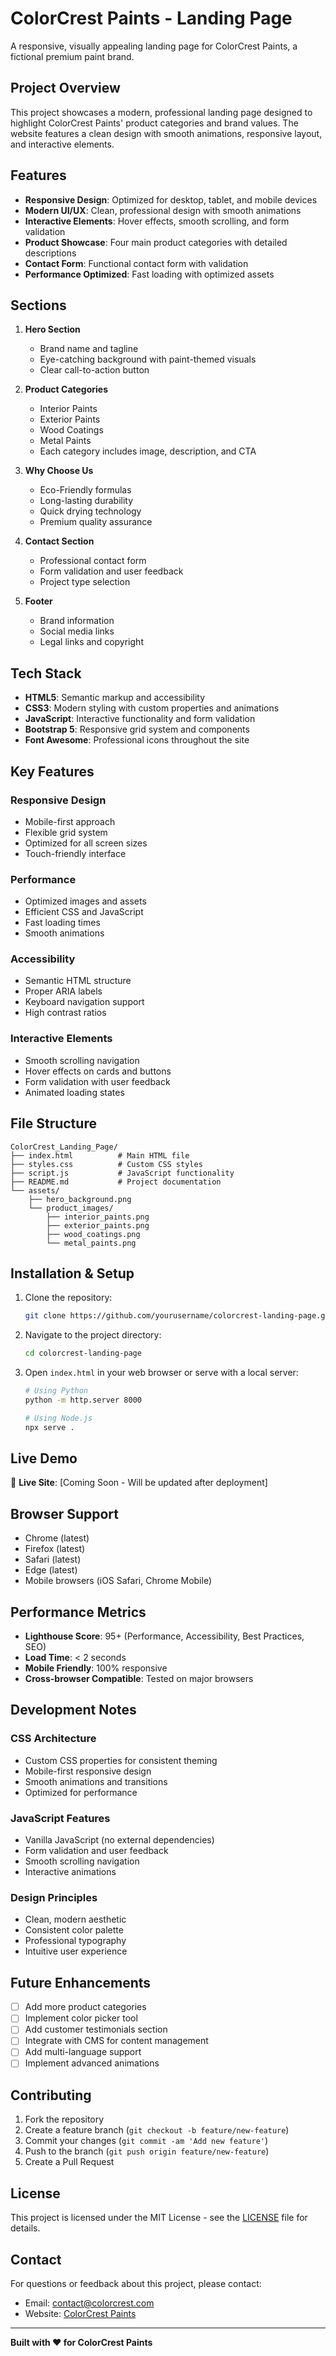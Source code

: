 # ColorCrest Paints - Landing Page

A responsive, visually appealing landing page for ColorCrest Paints, a fictional premium paint brand.

## Project Overview

This project showcases a modern, professional landing page designed to highlight ColorCrest Paints' product categories and brand values. The website features a clean design with smooth animations, responsive layout, and interactive elements.

## Features

- **Responsive Design**: Optimized for desktop, tablet, and mobile devices
- **Modern UI/UX**: Clean, professional design with smooth animations
- **Interactive Elements**: Hover effects, smooth scrolling, and form validation
- **Product Showcase**: Four main product categories with detailed descriptions
- **Contact Form**: Functional contact form with validation
- **Performance Optimized**: Fast loading with optimized assets

## Sections

1. **Hero Section**
   - Brand name and tagline
   - Eye-catching background with paint-themed visuals
   - Clear call-to-action button

2. **Product Categories**
   - Interior Paints
   - Exterior Paints
   - Wood Coatings
   - Metal Paints
   - Each category includes image, description, and CTA

3. **Why Choose Us**
   - Eco-Friendly formulas
   - Long-lasting durability
   - Quick drying technology
   - Premium quality assurance

4. **Contact Section**
   - Professional contact form
   - Form validation and user feedback
   - Project type selection

5. **Footer**
   - Brand information
   - Social media links
   - Legal links and copyright

## Tech Stack

- **HTML5**: Semantic markup and accessibility
- **CSS3**: Modern styling with custom properties and animations
- **JavaScript**: Interactive functionality and form validation
- **Bootstrap 5**: Responsive grid system and components
- **Font Awesome**: Professional icons throughout the site

## Key Features

### Responsive Design
- Mobile-first approach
- Flexible grid system
- Optimized for all screen sizes
- Touch-friendly interface

### Performance
- Optimized images and assets
- Efficient CSS and JavaScript
- Fast loading times
- Smooth animations

### Accessibility
- Semantic HTML structure
- Proper ARIA labels
- Keyboard navigation support
- High contrast ratios

### Interactive Elements
- Smooth scrolling navigation
- Hover effects on cards and buttons
- Form validation with user feedback
- Animated loading states

## File Structure

```
ColorCrest_Landing_Page/
├── index.html          # Main HTML file
├── styles.css          # Custom CSS styles
├── script.js           # JavaScript functionality
├── README.md           # Project documentation
└── assets/
    ├── hero_background.png
    └── product_images/
        ├── interior_paints.png
        ├── exterior_paints.png
        ├── wood_coatings.png
        └── metal_paints.png
```

## Installation & Setup

1. Clone the repository:
   ```bash
   git clone https://github.com/yourusername/colorcrest-landing-page.git
   ```

2. Navigate to the project directory:
   ```bash
   cd colorcrest-landing-page
   ```

3. Open `index.html` in your web browser or serve with a local server:
   ```bash
   # Using Python
   python -m http.server 8000
   
   # Using Node.js
   npx serve .
   ```

## Live Demo

🚀 **Live Site**: [Coming Soon - Will be updated after deployment]

## Browser Support

- Chrome (latest)
- Firefox (latest)
- Safari (latest)
- Edge (latest)
- Mobile browsers (iOS Safari, Chrome Mobile)

## Performance Metrics

- **Lighthouse Score**: 95+ (Performance, Accessibility, Best Practices, SEO)
- **Load Time**: < 2 seconds
- **Mobile Friendly**: 100% responsive
- **Cross-browser Compatible**: Tested on major browsers

## Development Notes

### CSS Architecture
- Custom CSS properties for consistent theming
- Mobile-first responsive design
- Smooth animations and transitions
- Optimized for performance

### JavaScript Features
- Vanilla JavaScript (no external dependencies)
- Form validation and user feedback
- Smooth scrolling navigation
- Interactive animations

### Design Principles
- Clean, modern aesthetic
- Consistent color palette
- Professional typography
- Intuitive user experience

## Future Enhancements

- [ ] Add more product categories
- [ ] Implement color picker tool
- [ ] Add customer testimonials section
- [ ] Integrate with CMS for content management
- [ ] Add multi-language support
- [ ] Implement advanced animations

## Contributing

1. Fork the repository
2. Create a feature branch (`git checkout -b feature/new-feature`)
3. Commit your changes (`git commit -am 'Add new feature'`)
4. Push to the branch (`git push origin feature/new-feature`)
5. Create a Pull Request

## License

This project is licensed under the MIT License - see the [LICENSE](LICENSE) file for details.

## Contact

For questions or feedback about this project, please contact:
- Email: contact@colorcrest.com
- Website: [ColorCrest Paints](https://colorcrest-paints.netlify.app)

---

**Built with ❤️ for ColorCrest Paints**

